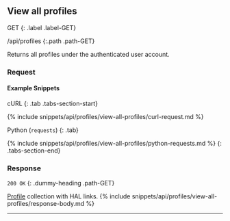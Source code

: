 ## View all profiles

GET
{: .label .label-GET}

/api/profiles
{:.path .path-GET}

Returns all profiles under the authenticated user account.

### Request
#### Example Snippets
cURL
{: .tab .tabs-section-start}

{% include snippets/api/profiles/view-all-profiles/curl-request.md %}

Python (`requests`)
{: .tab}

{% include snippets/api/profiles/view-all-profiles/python-requests.md %}
{: .tabs-section-end}

### Response
`200 OK`
{: .dummy-heading .path-GET}

[Profile](#profile) collection with HAL links.
{% include snippets/api/profiles/view-all-profiles/response-body.md %}

---

